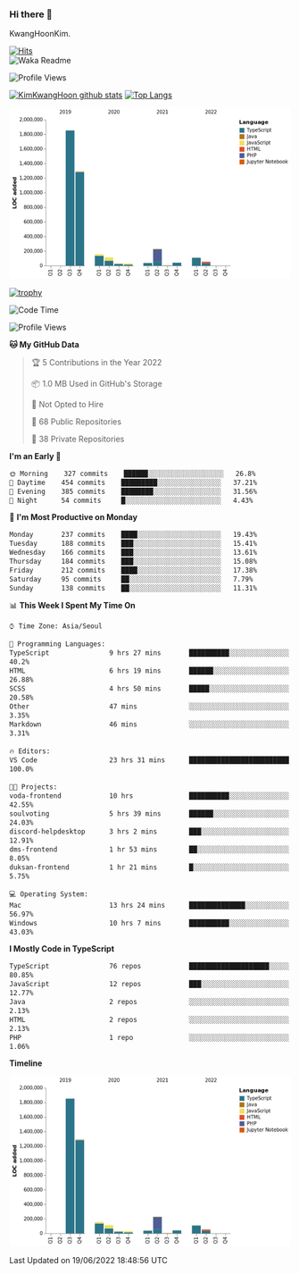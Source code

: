 ### Hi there 👋

KwangHoonKim.

[![Hits](https://hits.seeyoufarm.com/api/count/incr/badge.svg?url=https%3A%2F%2Fgithub.com%2Frhkdgns95)](https://hits.seeyoufarm.com)  
![Waka Readme](https://github.com/rhkdgns95/rhkdgns95/workflows/Waka%20Readme/badge.svg)

![Profile Views](http://img.shields.io/badge/Profile%20Views-0-blue)

[![KimKwangHoon github stats](https://github-readme-stats.vercel.app/api?username=rhkdgns95&show_icons=true)](https://github.com/rhkdgns95/github-readme-stats)   [![Top Langs](https://github-readme-stats.vercel.app/api/top-langs/?username=rhkdgns95&layout=compact)](https://github.com/rhkdgns95/github-readme-stats)   


![Chart not found](https://raw.githubusercontent.com/rhkdgns95/rhkdgns95/master/charts/bar_graph.png) 

[![trophy](https://github-profile-trophy.vercel.app/?username=rhkdgns95)](https://github.com/rhkdgns95/github-profile-trophy)

<!--START_SECTION:waka-->
![Code Time](http://img.shields.io/badge/Code%20Time-0%20secs-blue)

![Profile Views](http://img.shields.io/badge/Profile%20Views-0-blue)

**🐱 My GitHub Data** 

> 🏆 5 Contributions in the Year 2022
 > 
> 📦 1.0 MB Used in GitHub's Storage 
 > 
> 🚫 Not Opted to Hire
 > 
> 📜 68 Public Repositories 
 > 
> 🔑 38 Private Repositories  
 > 
**I'm an Early 🐤** 

```text
🌞 Morning    327 commits    ██████░░░░░░░░░░░░░░░░░░░   26.8% 
🌆 Daytime    454 commits    █████████░░░░░░░░░░░░░░░░   37.21% 
🌃 Evening    385 commits    ████████░░░░░░░░░░░░░░░░░   31.56% 
🌙 Night      54 commits     █░░░░░░░░░░░░░░░░░░░░░░░░   4.43%

```
📅 **I'm Most Productive on Monday** 

```text
Monday       237 commits    ████░░░░░░░░░░░░░░░░░░░░░   19.43% 
Tuesday      188 commits    ███░░░░░░░░░░░░░░░░░░░░░░   15.41% 
Wednesday    166 commits    ███░░░░░░░░░░░░░░░░░░░░░░   13.61% 
Thursday     184 commits    ███░░░░░░░░░░░░░░░░░░░░░░   15.08% 
Friday       212 commits    ████░░░░░░░░░░░░░░░░░░░░░   17.38% 
Saturday     95 commits     ██░░░░░░░░░░░░░░░░░░░░░░░   7.79% 
Sunday       138 commits    ██░░░░░░░░░░░░░░░░░░░░░░░   11.31%

```


📊 **This Week I Spent My Time On** 

```text
⌚︎ Time Zone: Asia/Seoul

💬 Programming Languages: 
TypeScript               9 hrs 27 mins       ██████████░░░░░░░░░░░░░░░   40.2% 
HTML                     6 hrs 19 mins       ██████░░░░░░░░░░░░░░░░░░░   26.88% 
SCSS                     4 hrs 50 mins       █████░░░░░░░░░░░░░░░░░░░░   20.58% 
Other                    47 mins             ░░░░░░░░░░░░░░░░░░░░░░░░░   3.35% 
Markdown                 46 mins             ░░░░░░░░░░░░░░░░░░░░░░░░░   3.31%

🔥 Editors: 
VS Code                  23 hrs 31 mins      █████████████████████████   100.0%

🐱‍💻 Projects: 
voda-frontend            10 hrs              ██████████░░░░░░░░░░░░░░░   42.55% 
soulvoting               5 hrs 39 mins       ██████░░░░░░░░░░░░░░░░░░░   24.03% 
discord-helpdesktop      3 hrs 2 mins        ███░░░░░░░░░░░░░░░░░░░░░░   12.91% 
dms-frontend             1 hr 53 mins        ██░░░░░░░░░░░░░░░░░░░░░░░   8.05% 
duksan-frontend          1 hr 21 mins        █░░░░░░░░░░░░░░░░░░░░░░░░   5.75%

💻 Operating System: 
Mac                      13 hrs 24 mins      ██████████████░░░░░░░░░░░   56.97% 
Windows                  10 hrs 7 mins       ██████████░░░░░░░░░░░░░░░   43.03%

```

**I Mostly Code in TypeScript** 

```text
TypeScript               76 repos            ████████████████████░░░░░   80.85% 
JavaScript               12 repos            ███░░░░░░░░░░░░░░░░░░░░░░   12.77% 
Java                     2 repos             ░░░░░░░░░░░░░░░░░░░░░░░░░   2.13% 
HTML                     2 repos             ░░░░░░░░░░░░░░░░░░░░░░░░░   2.13% 
PHP                      1 repo              ░░░░░░░░░░░░░░░░░░░░░░░░░   1.06%

```


**Timeline**

![Chart not found](https://raw.githubusercontent.com/rhkdgns95/rhkdgns95/master/charts/bar_graph.png) 


 Last Updated on 19/06/2022 18:48:56 UTC
<!--END_SECTION:waka-->
